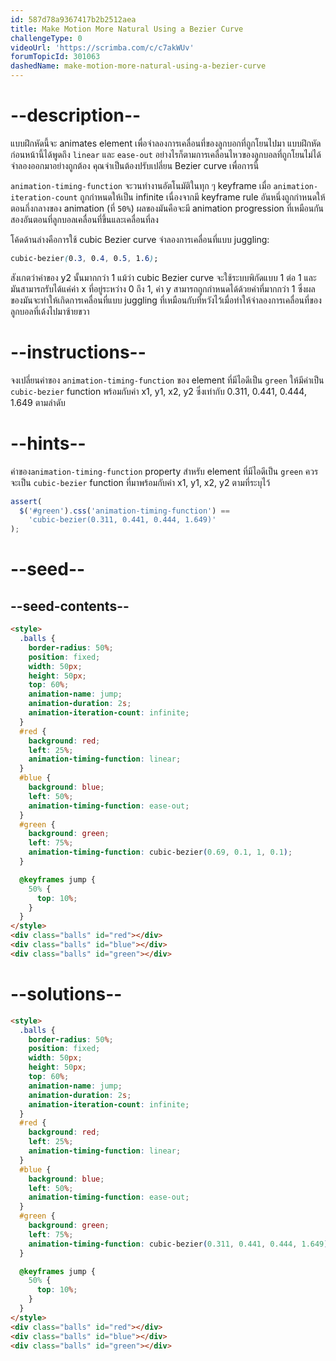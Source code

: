 ```yaml
---
id: 587d78a9367417b2b2512aea
title: Make Motion More Natural Using a Bezier Curve
challengeType: 0
videoUrl: 'https://scrimba.com/c/c7akWUv'
forumTopicId: 301063
dashedName: make-motion-more-natural-using-a-bezier-curve
---
```


# --description--

แบบฝึกหัดนี้จะ animates element เพื่อจำลองการเคลื่อนที่ของลูกบอกที่ถูกโยนไปมา
แบบฝึกหัดก่อนหน้านี้ได้พูดถึง `linear` และ `ease-out` 
อย่างไรก็ตามการเคลื่อนไหวของลูกบอลที่ถูกโยนไม่ได้จำลองออกมาอย่างถูกต้อง คุณจำเป็นต้องปรับเปลี่ยน Bezier curve เพื่อการนี้

`animation-timing-function` จะวนทำงานอัตโนมัติในทุก ๆ keyframe เมื่อ `animation-iteration-count` ถูกกำหนดให้เป็น infinite
เนื่องจากมี keyframe rule อันหนึ่งถูกกำหนดให้ตอนกึ่งกลางของ animation (ที่ `50%`) ผลของมันคือจะมี animation progression ที่เหมือนกันสองอันตอนที่ลูกบอลเคลื่อนที่ขึ้นและเคลื่อนที่ลง

โค้ดด้านล่างคือการใช้ cubic Bezier curve จำลองการเคลื่อนที่แบบ juggling:

```css
cubic-bezier(0.3, 0.4, 0.5, 1.6);
```

สังเกตว่าค่าของ y2 นั้นมากกว่า 1
แม้ว่า cubic Bezier curve จะใช้ระบบพิกัดแบบ 1 ต่อ 1 และ มันสามารถรับได้แค่ค่า x ที่อยู่ระหว่าง 0 ถึง 1, ค่า y สามารถถูกกำหนดได้ด้วยค่าที่มากกว่า 1 
ซึ่งผลของมันจะทำให้เกิดการเคลื่อนที่แบบ juggling ที่เหมือนกับที่หวังไว้เมื่อทำให้จำลองการเคลื่อนที่ของลูกบอลที่เด้งไปมาซ้ายขวา

# --instructions--

จงเปลี่ยนค่าของ `animation-timing-function` ของ element ที่มีไอดีเป็น `green` ให้มีค่าเป็น `cubic-bezier` function พร้อมกับค่า x1, y1, x2, y2 ซึ่งเท่ากับ 0.311, 0.441, 0.444, 1.649 ตามลำดับ

# --hints--

ค่าของ`animation-timing-function` property สำหรับ element ที่มีไอดีเป็น `green` ควรจะเป็น `cubic-bezier` function ที่มาพร้อมกับค่า x1, y1, x2, y2 ตามที่ระบุไว้

```js
assert(
  $('#green').css('animation-timing-function') ==
    'cubic-bezier(0.311, 0.441, 0.444, 1.649)'
);
```

# --seed--

## --seed-contents--

```html
<style>
  .balls {
    border-radius: 50%;
    position: fixed;
    width: 50px;
    height: 50px;
    top: 60%;
    animation-name: jump;
    animation-duration: 2s;
    animation-iteration-count: infinite;
  }
  #red {
    background: red;
    left: 25%;
    animation-timing-function: linear;
  }
  #blue {
    background: blue;
    left: 50%;
    animation-timing-function: ease-out;
  }
  #green {
    background: green;
    left: 75%;
    animation-timing-function: cubic-bezier(0.69, 0.1, 1, 0.1);
  }

  @keyframes jump {
    50% {
      top: 10%;
    }
  }
</style>
<div class="balls" id="red"></div>
<div class="balls" id="blue"></div>
<div class="balls" id="green"></div>
```

# --solutions--

```html
<style>
  .balls {
    border-radius: 50%;
    position: fixed;
    width: 50px;
    height: 50px;
    top: 60%;
    animation-name: jump;
    animation-duration: 2s;
    animation-iteration-count: infinite;
  }
  #red {
    background: red;
    left: 25%;
    animation-timing-function: linear;
  }
  #blue {
    background: blue;
    left: 50%;
    animation-timing-function: ease-out;
  }
  #green {
    background: green;
    left: 75%;
    animation-timing-function: cubic-bezier(0.311, 0.441, 0.444, 1.649);
  }

  @keyframes jump {
    50% {
      top: 10%;
    }
  }
</style>
<div class="balls" id="red"></div>
<div class="balls" id="blue"></div>
<div class="balls" id="green"></div>
```
